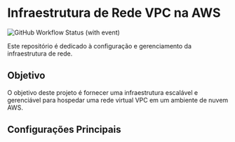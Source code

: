 # Infraestrutura de Rede VPC na AWS

![GitHub Workflow Status (with event)](https://img.shields.io/github/actions/workflow/status/FIAP-Grupo56-SOAT1/INFRA_VPC_NETWORK_FAST-EATS/deploy-producao.yml?logo=github)

Este repositório é dedicado à configuração e gerenciamento da infraestrutura de rede.

## Objetivo

O objetivo deste projeto é fornecer uma infraestrutura escalável e gerenciável para hospedar uma rede virtual VPC em um ambiente de nuvem AWS.

## Configurações Principais







